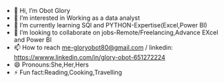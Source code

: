 - 👋 Hi, I’m Obot Glory
- 👀 I’m interested in Working as a data analyst
- 🌱 I’m currently learning SQl and PYTHON-Expertise(Excel,Power BI)
- 💞️ I’m looking to collaborate on jobs-Remote/Freelancing,Advance EXcel and Power BI
- 📫 How to reach me-gloryobot80@gmail.com / linkedin: https://wwww.linkedin.com/in/glory-obot-651272224
- 😄 Pronouns:She,Her,Hers
- ⚡ Fun fact:Reading,Cooking,Travelling

<!---
Cominghomesky/Cominghomesky is a ✨ special ✨ repository because its `README.md` (this file) appears on your GitHub profile.
You can click the Preview link to take a look at your changes.
--->
